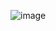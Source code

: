 
![image](https://github.com/TathataHY/google-translate-clone/assets/86846618/d0288f9b-0898-45a5-8967-cbe7c5dc9347)
